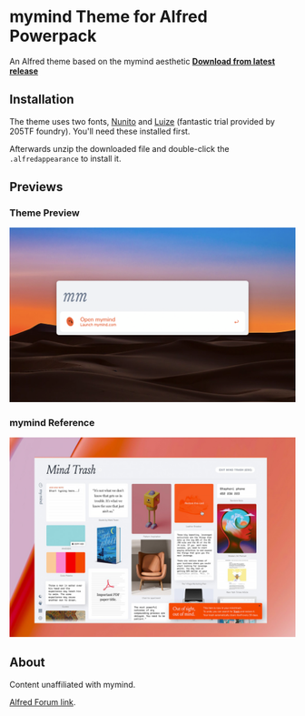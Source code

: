# mymind Theme for Alfred Powerpack
An Alfred theme based on the mymind aesthetic 
[**Download from latest release**](https://github.com/aleksbatista/alfred-theme-mymind/releases/latest)

## Installation
The theme uses two fonts, [Nunito](https://fonts.google.com/specimen/Nunito) and [Luize](https://www.205.tf/Font/23/louize/) (fantastic trial provided by 205TF foundry). You'll need these installed first. 

Afterwards unzip the downloaded file and double-click the `.alfredappearance` to install it.

## Previews

### Theme Preview

[![Alfred Theme Preview](./assets/theme-preview.png)](./assets/theme-preview.png)

### mymind Reference

[![mymind reference](./assets/mymind-preview.jpg)](./assets/mymind-preview.jpg)

## About

Content unaffiliated with mymind.

<a href="LINKHERE">Alfred Forum link</a>.
